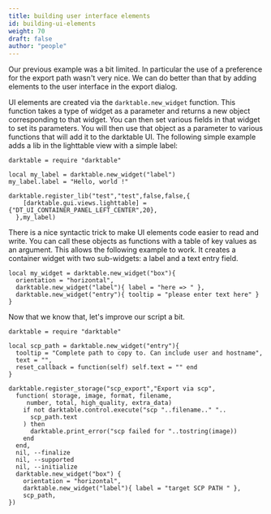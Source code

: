 ```yaml
---
title: building user interface elements
id: building-ui-elements
weight: 70
draft: false
author: "people"
---
```


Our previous example was a bit limited. In particular the use of a preference for the export path wasn't very nice. We can do better than that by adding elements to the user interface in the export dialog.

UI elements are created via the `darktable.new_widget` function. This function takes a type of widget as a parameter and returns a new object corresponding to that widget. You can then set various fields in that widget to set its parameters. You will then use that object as a parameter to various functions that will add it to the darktable UI. The following simple example adds a lib in the lighttable view with a simple label:

```
darktable = require "darktable"

local my_label = darktable.new_widget("label")
my_label.label = "Hello, world !"

darktable.register_lib("test","test",false,false,{
    [darktable.gui.views.lighttable] = {"DT_UI_CONTAINER_PANEL_LEFT_CENTER",20},
  },my_label)
```

There is a nice syntactic trick to make UI elements code easier to read and write. You can call these objects as functions with a table of key values as an argument. This allows the following example to work. It creates a container widget with two sub-widgets: a label and a text entry field.

```
local my_widget = darktable.new_widget("box"){
  orientation = "horizontal",
  darktable.new_widget("label"){ label = "here => " },
  darktable.new_widget("entry"){ tooltip = "please enter text here" }
}
```

Now that we know that, let's improve our script a bit.

```
darktable = require "darktable"

local scp_path = darktable.new_widget("entry"){
  tooltip = "Complete path to copy to. Can include user and hostname",
  text = "",
  reset_callback = function(self) self.text = "" end
}

darktable.register_storage("scp_export","Export via scp",
  function( storage, image, format, filename,
     number, total, high_quality, extra_data)
    if not darktable.control.execute("scp "..filename.." "..
      scp_path.text
    ) then
      darktable.print_error("scp failed for "..tostring(image))
    end
  end,
  nil, --finalize
  nil, --supported
  nil, --initialize
  darktable.new_widget("box") {
    orientation = "horizontal",
    darktable.new_widget("label"){ label = "target SCP PATH " },
    scp_path,
})
```
